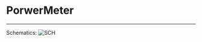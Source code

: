 # PorwerMeter
---

Schematics: 
![SCH](https://github.com/vad7/PowerMeter/blob/master/PowerMaster.gif)

